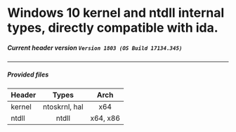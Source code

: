 # Windows 10 kernel and ntdll internal types, directly compatible with ida.

##### Current header version `Version 1803 (OS Build 17134.345)`

------

##### Provided files
| Header        | Types         | Arch |
| ------------- |:-------------:|:----:|
| kernel        | ntoskrnl, hal | x64  |
| ntdll         | ntdll         | x64, x86 |
